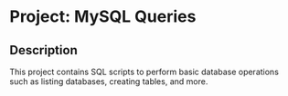 # Project: MySQL Queries

## Description
This project contains SQL scripts to perform basic database operations such as listing databases, creating tables, and more.
